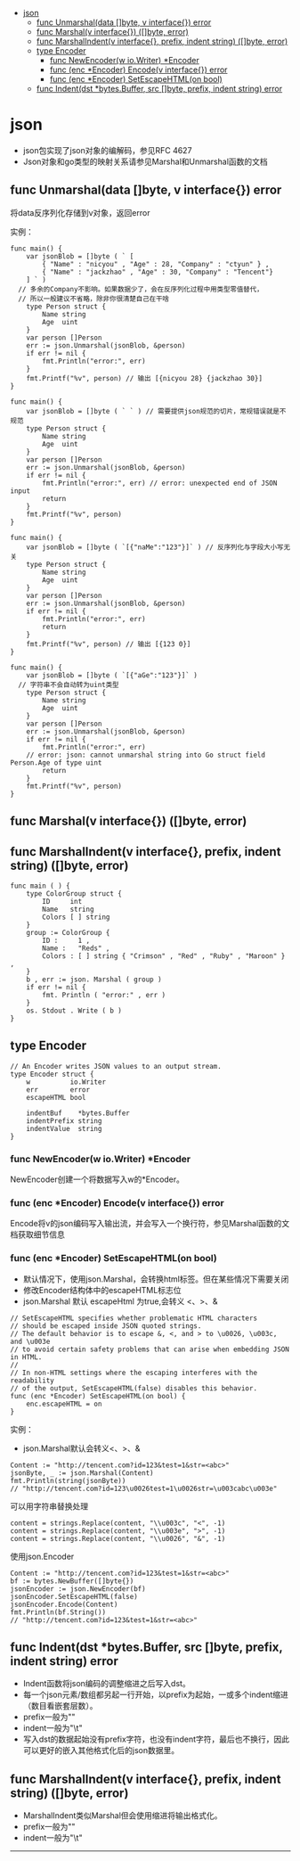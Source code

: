<!-- MDTOC maxdepth:6 firsth1:1 numbering:0 flatten:0 bullets:1 updateOnSave:1 -->

- [json](#json)   
   - [func Unmarshal(data []byte, v interface{}) error](#func-unmarshaldata-byte-v-interface-error)   
   - [func Marshal(v interface{}) ([]byte, error)](#func-marshalv-interface-byte-error)   
   - [func MarshalIndent(v interface{}, prefix, indent string) ([]byte, error)](#func-marshalindentv-interface-prefix-indent-string-byte-error)   
   - [type Encoder](#type-encoder)   
      - [func NewEncoder(w io.Writer) *Encoder](#func-newencoderw-iowriter-encoder)   
      - [func (enc *Encoder) Encode(v interface{}) error](#func-enc-encoder-encodev-interface-error)   
      - [func (enc *Encoder) SetEscapeHTML(on bool)](#func-enc-encoder-setescapehtmlon-bool)   
   - [func Indent(dst *bytes.Buffer, src []byte, prefix, indent string) error](#func-indentdst-bytesbuffer-src-byte-prefix-indent-string-error)   

<!-- /MDTOC -->

# json

* json包实现了json对象的编解码，参见RFC 4627
* Json对象和go类型的映射关系请参见Marshal和Unmarshal函数的文档


## func Unmarshal(data []byte, v interface{}) error

将data反序列化存储到v对象，返回error

实例：

```
func main() {
	var jsonBlob = []byte ( ` [
        { "Name" : "nicyou" , "Age" : 28, "Company" : "ctyun" } ,
        { "Name" : "jackzhao" , "Age" : 30, "Company" : "Tencent"}
    ] ` )
  // 多余的Company不影响。如果数据少了，会在反序列化过程中用类型零值替代，
  // 所以一般建议不省略，除非你很清楚自己在干啥
	type Person struct {
		Name string
		Age  uint
	}
	var person []Person
	err := json.Unmarshal(jsonBlob, &person)
	if err != nil {
		fmt.Println("error:", err)
	}
	fmt.Printf("%v", person) // 输出 [{nicyou 28} {jackzhao 30}]
}
```

```
func main() {
	var jsonBlob = []byte ( ` ` ) // 需要提供json规范的切片，常规错误就是不规范
	type Person struct {
		Name string
		Age  uint
	}
	var person []Person
	err := json.Unmarshal(jsonBlob, &person)
	if err != nil {
		fmt.Println("error:", err) // error: unexpected end of JSON input
		return
	}
	fmt.Printf("%v", person)
}
```

```
func main() {
	var jsonBlob = []byte ( `[{"naMe":"123"}]` ) // 反序列化与字段大小写无关
	type Person struct {
		Name string
		Age  uint
	}
	var person []Person
	err := json.Unmarshal(jsonBlob, &person)
	if err != nil {
		fmt.Println("error:", err)
		return
	}
	fmt.Printf("%v", person) // 输出 [{123 0}]
}
```

```
func main() {
	var jsonBlob = []byte ( `[{"aGe":"123"}]` )
  // 字符串不会自动转为uint类型
	type Person struct {
		Name string
		Age  uint
	}
	var person []Person
	err := json.Unmarshal(jsonBlob, &person)
	if err != nil {
		fmt.Println("error:", err)
    // error: json: cannot unmarshal string into Go struct field Person.Age of type uint
		return
	}
	fmt.Printf("%v", person)
}
```


## func Marshal(v interface{}) ([]byte, error)
## func MarshalIndent(v interface{}, prefix, indent string) ([]byte, error)

```
func main ( ) {
    type ColorGroup struct {
        ID     int
        Name   string
        Colors [ ] string
    }
    group := ColorGroup {
        ID :     1 ,
        Name :   "Reds" ,
        Colors : [ ] string { "Crimson" , "Red" , "Ruby" , "Maroon" } ,
    }
    b , err := json. Marshal ( group )
    if err != nil {
        fmt. Println ( "error:" , err )
    }
    os. Stdout . Write ( b )
}
```


## type Encoder

```
// An Encoder writes JSON values to an output stream.
type Encoder struct {
	w          io.Writer
	err        error
	escapeHTML bool

	indentBuf    *bytes.Buffer
	indentPrefix string
	indentValue  string
}
```


### func NewEncoder(w io.Writer) *Encoder

NewEncoder创建一个将数据写入w的*Encoder。

### func (enc *Encoder) Encode(v interface{}) error

Encode将v的json编码写入输出流，并会写入一个换行符，参见Marshal函数的文档获取细节信息

### func (enc *Encoder) SetEscapeHTML(on bool)

* 默认情况下，使用json.Marshal，会转换html标签。但在某些情况下需要关闭
* 修改Encoder结构体中的escapeHTML标志位
* json.Marshal 默认 escapeHtml 为true,会转义 <、>、&


```
// SetEscapeHTML specifies whether problematic HTML characters
// should be escaped inside JSON quoted strings.
// The default behavior is to escape &, <, and > to \u0026, \u003c, and \u003e
// to avoid certain safety problems that can arise when embedding JSON in HTML.
//
// In non-HTML settings where the escaping interferes with the readability
// of the output, SetEscapeHTML(false) disables this behavior.
func (enc *Encoder) SetEscapeHTML(on bool) {
	enc.escapeHTML = on
}
```

实例：

* json.Marshal默认会转义<、>、&

```
Content := "http://tencent.com?id=123&test=1&str=<abc>"
jsonByte, _ := json.Marshal(Content)
fmt.Println(string(jsonByte))
// "http://tencent.com?id=123\u0026test=1\u0026str=\u003cabc\u003e"
```

可以用字符串替换处理

```
content = strings.Replace(content, "\\u003c", "<", -1)
content = strings.Replace(content, "\\u003e", ">", -1)
content = strings.Replace(content, "\\u0026", "&", -1)
```

使用json.Encoder

```
Content := "http://tencent.com?id=123&test=1&str=<abc>"
bf := bytes.NewBuffer([]byte{})
jsonEncoder := json.NewEncoder(bf)
jsonEncoder.SetEscapeHTML(false)
jsonEncoder.Encode(Content)
fmt.Println(bf.String())
// "http://tencent.com?id=123&test=1&str=<abc>"
```

## func Indent(dst *bytes.Buffer, src []byte, prefix, indent string) error

* Indent函数将json编码的调整缩进之后写入dst。
* 每一个json元素/数组都另起一行开始，以prefix为起始，一或多个indent缩进（数目看嵌套层数）。
* prefix一般为""
* indent一般为"\t"
* 写入dst的数据起始没有prefix字符，也没有indent字符，最后也不换行，因此可以更好的嵌入其他格式化后的json数据里。

## func MarshalIndent(v interface{}, prefix, indent string) ([]byte, error)

* MarshalIndent类似Marshal但会使用缩进将输出格式化。
* prefix一般为""
* indent一般为"\t"




---
